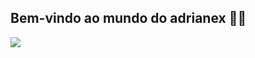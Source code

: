 ## Bem-vindo ao mundo do adrianex 🖤🎴

![](https://media.tenor.com/USQ6Vn8MfeoAAAAM/cr7-vs-messi-world-cup.gif)
